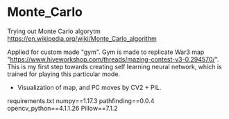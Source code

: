 # Monte_Carlo

Trying out Monte Carlo algorytm 
https://en.wikipedia.org/wiki/Monte_Carlo_algorithm

Applied for custom made "gym". Gym is made to replicate War3 map "https://www.hiveworkshop.com/threads/mazing-contest-v3-0.294570/".
This is my first step towards creating self learning neural network, which is trained for playing this particular mode.

+ Visualization of map, and PC moves by CV2 + PIL.

requirements.txt
  numpy==1.17.3
  pathfinding==0.0.4
  opencv_python==4.1.1.26
  Pillow==7.1.2
